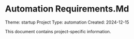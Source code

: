 # Automation Requirements.Md

Theme: startup
Project Type: automation
Created: 2024-12-15

This document contains project-specific information.
